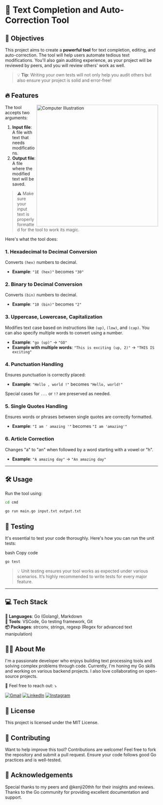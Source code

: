# 🚀 Text Completion and Auto-Correction Tool



## 🌟 Objectives


This project aims to create a **powerful tool** for text completion, editing, and auto-correction.
The tool will help users automate tedious text modifications.
You'll also gain auditing experience, as your project will be reviewed by peers, and you will review others' work as well.

> 💡 **Tip**: Writing your own tests will not only help you audit others but also ensure your project is solid and error-free!


 ## 🔥 Features

<img src="https://raw.githubusercontent.com/MicaelliMedeiros/micaellimedeiros/master/image/computer-illustration.png" alt="Computer Illustration" min-width="400px" max-width="400px" width="400px" align="right">
 
 
The tool accepts two arguments:
1. **Input file**: A file with text that needs modifications.
2. **Output file**: A file where the modified text will be saved.

> ⚠️ Make sure your input text is properly formatted for the tool to work its magic.

Here's what the tool does:

### 1. Hexadecimal to Decimal Conversion
Converts `(hex)` numbers to decimal.
- **Example**: `"1E (hex)"` becomes `"30"`

### 2. Binary to Decimal Conversion
Converts `(bin)` numbers to decimal.
- **Example**: `"10 (bin)"` becomes `"2"`

### 3. Uppercase, Lowercase, Capitalization
Modifies text case based on instructions like `(up)`, `(low)`, and `(cap)`. You can also specify multiple words to convert using a number.
- **Example**: `"go (up)"` -> `"GO"`
- **Example with multiple words**: `"This is exciting (up, 2)"` -> `"THIS IS exciting"`

### 4. Punctuation Handling
Ensures punctuation is correctly placed:
- **Example**: `"Hello , world !"` becomes `"Hello, world!"`

Special cases for `...` or `!?` are preserved as needed.
  
### 5. Single Quotes Handling
Ensures words or phrases between single quotes are correctly formatted.
- **Example**: `"I am ' amazing '"` becomes `"I am 'amazing'"`

### 6. Article Correction
Changes "a" to "an" when followed by a word starting with a vowel or "h".
- **Example**: `"A amazing day"` -> `"An amazing day"`

---

## 🛠 Usage

Run the tool using:

```bash
cd cmd
```

```bash
go run main.go input.txt output.txt
```

## 🧪 Testing
It's essential to test your code thoroughly. Here's how you can run the unit tests:

bash
Copy code

```bash
go test
```
> 💡 Unit testing ensures your tool works as expected under various scenarios. It’s highly recommended to write tests for every major feature.

---

## 💻 Tech Stack

**🦄 Languages**:   Go (Golang), Markdown<br> 
**💼 Tools**:   VSCode, Go testing framework, Git<br> 
**📦 Packages**:   strconv, strings, regexp (Regex for advanced text manipulation)<br>

## 👨‍💻 About Me
<p align="left"> I'm a passionate developer who enjoys building text processing tools and solving complex problems through code. Currently, I'm honing my Go skills and working on various backend projects. I also love collaborating on open-source projects. </p> <p align="left"> 💌 Feel free to reach out: ⤵️ </p> 
<p align="left"> 
  <a href="mailto:mr.zakariakahlaoui@gmail.com" title="Gmail"> <img src="https://img.shields.io/badge/-Gmail-FF0000?style=flat-square&labelColor=FF0000&logo=gmail&logoColor=white&link=YOUR-GMAIL-LINK" alt="Gmail"/></a> 
  <a href="https://www.linkedin.com/in/zakaria-kahlaoui/" title="LinkedIn"> <img src="https://img.shields.io/badge/-Linkedin-0e76a8?style=flat-square&logo=Linkedin&logoColor=white&link=YOUR-LINKEDIN-LINK" alt="LinkedIn"/></a></a> 
  <a href="https://www.instagram.com/zakariia__48/" title="Instagram"> <img src="https://img.shields.io/badge/-Instagram-DF0174?style=flat-square&labelColor=DF0174&logo=instagram&logoColor=white&link=YOUR-INSTAGRAM-LINK" alt="Instagram"/></a> </p>

## 📜 License
This project is licensed under the MIT License.

## 🌟 Contributing
Want to help improve this tool? Contributions are welcome! Feel free to fork the repository and submit a pull request. Ensure your code follows good Go practices and is well-tested.

## 📝 Acknowledgements
Special thanks to my peers and @kenji20thh for their insights and reviews. Thanks to the Go community for providing excellent documentation and support.
